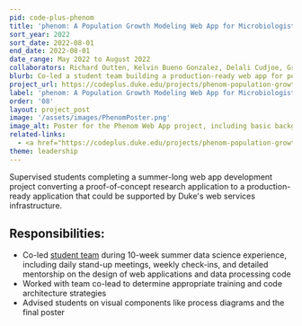 ```yaml
---
pid: code-plus-phenom
title: 'phenom: A Population Growth Modeling Web App for Microbiologists'
sort_year: 2022
sort_date: 2022-08-01
end_date: 2022-08-01
date_range: May 2022 to August 2022
collaborators: Richard Outten, Kelvin Bueno Gonzalez, Delali Cudjoe, Grace Liu, Sigrid Real-Aguilar, Elise Zhang
blurb: Co-led a student team building a production-ready web app for population growth modeling.
project_url: https://codeplus.duke.edu/projects/phenom-population-growth-modeling-web-app-microbiologists
label: 'phenom: A Population Growth Modeling Web App for Microbiologists'
order: '08'
layout: project_post
image: '/assets/images/PhenomPoster.png'
image_alt: Poster for the Phenom Web App project, including basic background information, a large diagram of the user experience workflow, and a summary of the tools and framework used.
related-links:
  - <a href="https://codeplus.duke.edu/projects/phenom-population-growth-modeling-web-app-microbiologists">phenom project website</a>
theme: leadership
---
```


Supervised students completing a summer-long web app development project converting a proof-of-concept
research application to a production-ready application that could be supported by Duke's web services
infrastructure.

## Responsibilities:

* Co-led [student team](https://codeplus.duke.edu/projects/phenom-population-growth-modeling-web-app-microbiologists) during 10-week summer data science experience, including daily stand-up meetings, weekly check-ins, and detailed mentorship on the design of web applications and data processing code
* Worked with team co-lead to determine appropriate training and code architecture strategies
* Advised students on visual components like process diagrams and the final poster